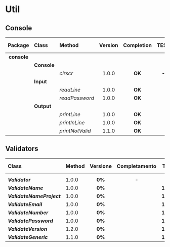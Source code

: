 # Util

## Console

|   Package   | Class       | Method          | Version  | Completion | TEST  |  % TEST  |
| :---------: | :---------- | :-------------- | :------: | :--------: | :---: | :------: |
| **console** |             |                 |          |            |       |          |
|             | **Console** |                 |          |            |       |  **-**   |
|             |             | _clrscr_        |  1.0.0   |   **OK**   | **-** |          |
|             | **Input**   |                 |          |            |       | **100%** |
|             |             | _readLine_      |  1.0.0   |   **OK**   |       |          |
|             |             | _readPassword_  |  1.0.0   |   **OK**   |       |          |
|             | **Output**  |                 |          |            |       | **100%** |
|             |             | _printLine_     |  1.0.0   |   **OK**   |       |          |
|             |             | _printlnLine_   |  1.0.0   |   **OK**   |       |          |
|             |             | _printNotValid_ |  1.1.0   |   **OK**   |       |          |

## Validators

| Class                     | Method | Versione | Completamento |   TEST   |  % TEST  |
| :------------------------ | :----- | :------: | :-----------: | :------: | :------: |
|                           |        |          |               |          |          |
| **_Validator_**           | 1.0.0  |  **0%**  |     **-**     |          | **100%** |
| **_ValidateName_**        | 1.0.0  |  **0%**  |               | **100%** | **100%** |
| **_ValidateNameProject_** | 1.0.0  |  **0%**  |               | **100%** | **100%** |
| **_ValidateEmail_**       | 1.0.0  |  **0%**  |               | **100%** | **100%** |
| **_ValidateNumber_**      | 1.0.0  |  **0%**  |               | **100%** | **100%** |
| **_ValidatePassword_**    | 1.0.0  |  **0%**  |               | **100%** | **100%** |
| **_ValidateVersion_**     | 1.2.0  |  **0%**  |               | **100%** | **100%** |
| **_ValidateGeneric_**     | 1.1.0  |  **0%**  |               | **100%** | **100%** |